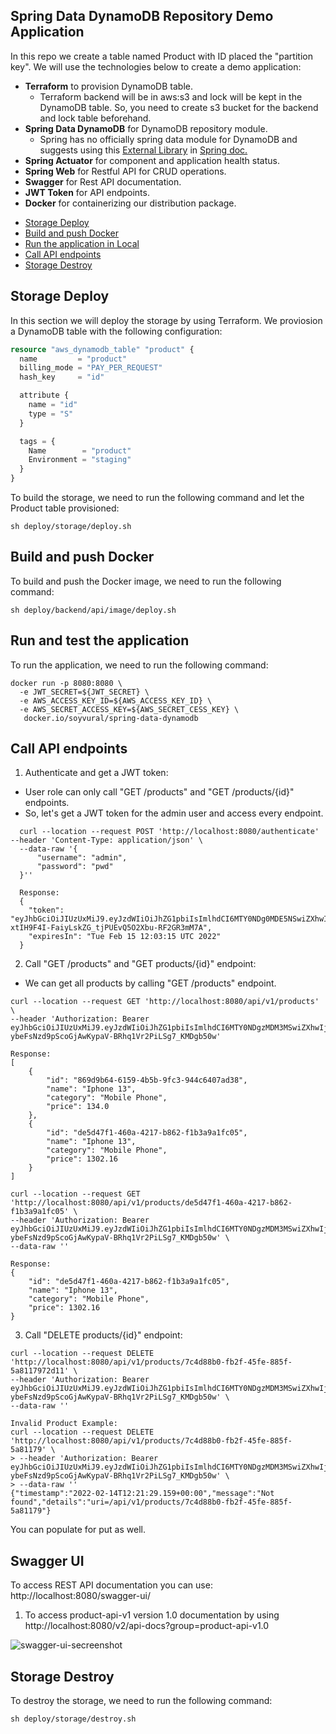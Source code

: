 ## Spring Data DynamoDB Repository Demo Application

In this repo we create a table named Product with ID placed the "partition key".
We will use the technologies below to create a demo application:

- **Terraform** to provision DynamoDB table. 
  - Terraform backend will be in aws:s3 and lock will be kept in the DynamoDB table. So, you need to create s3 bucket for the backend and lock table beforehand.
- **Spring Data DynamoDB** for DynamoDB repository module.
   - Spring has no officially spring data module for DynamoDB and suggests using this [External Library](https://github.com/boostchicken/spring-data-dynamodb) in [Spring doc.](https://spring.io/projects/spring-data ) 
- **Spring Actuator** for component and application health status.
- **Spring Web** for Restful API for CRUD operations.
- **Swagger** for Rest API documentation.
- **JWT Token** for API endpoints.
- **Docker** for containerizing our distribution package.

* [Storage Deploy](#storage-deploy)
* [Build and push Docker](#build-and-push-docker)
* [Run the application in Local](#run-the-application-in-local)
* [Call API endpoints](#call-api-endpoints)
* [Storage Destroy](#storage-destroy)


## Storage Deploy
In this section we will deploy the storage by using Terraform. We proviosion a DynamoDB table with the following configuration:
```terraform
resource "aws_dynamodb_table" "product" {
  name         = "product"
  billing_mode = "PAY_PER_REQUEST"
  hash_key     = "id"

  attribute {
    name = "id"
    type = "S"
  }

  tags = {
    Name        = "product"
    Environment = "staging"
  }
}
```
To build the storage, we need to run the following command and let the Product table provisioned:
```shell
sh deploy/storage/deploy.sh
```

## Build and push Docker
To build and push the Docker image, we need to run the following command:
```shell
sh deploy/backend/api/image/deploy.sh
```

## Run and test the application
To run the application, we need to run the following command:
```shell
docker run -p 8080:8080 \
  -e JWT_SECRET=${JWT_SECRET} \
  -e AWS_ACCESS_KEY_ID=${AWS_ACCESS_KEY_ID} \
  -e AWS_SECRET_ACCESS_KEY=${AWS_SECRET_CESS_KEY} \
   docker.io/soyvural/spring-data-dynamodb
````

## Call API endpoints
1. Authenticate and get a JWT token:
  - User role can only call "GET /products" and "GET /products/{id}" endpoints.
  - So, let's get a JWT token for the admin user and access every endpoint.

```shell
  curl --location --request POST 'http://localhost:8080/authenticate' --header 'Content-Type: application/json' \
  --data-raw '{
      "username": "admin",
      "password": "pwd"
  }''
  
  Response:
  {
    "token": "eyJhbGciOiJIUzUxMiJ9.eyJzdWIiOiJhZG1pbiIsImlhdCI6MTY0NDg0MDE5NSwiZXhwIjoxNjQ0OTI2NTk1LCJpc3MiOiJjb20ubXZzIn0.D3jONpGmivO_ZrI141LgfC35Hyje_bMW_1D5kzf4_G-xtIH9F4I-FaiyLskZG_tjPUEvQ5O2Xbu-RF2GR3mM7A",
    "expiresIn": "Tue Feb 15 12:03:15 UTC 2022"
  }
```

2. Call "GET /products" and "GET products/{id}" endpoint:
  - We can get all products by calling "GET /products" endpoint.
```shell
curl --location --request GET 'http://localhost:8080/api/v1/products' \
--header 'Authorization: Bearer eyJhbGciOiJIUzUxMiJ9.eyJzdWIiOiJhZG1pbiIsImlhdCI6MTY0NDgzMDM3MSwiZXhwIjoxNjQ0OTE2NzcxLCJpc3MiOiJjb20ubXZzIn0.n0DI9SMhYzFKCg7K4atg1iaTEfqR1Td8SEbULin-ybeFsNzd9pScoGjAwKypaV-BRhq1Vr2PiLSg7_KMDgb50w'

Response:
[
    {
        "id": "869d9b64-6159-4b5b-9fc3-944c6407ad38",
        "name": "Iphone 13",
        "category": "Mobile Phone",
        "price": 134.0
    },
    {
        "id": "de5d47f1-460a-4217-b862-f1b3a9a1fc05",
        "name": "Iphone 13",
        "category": "Mobile Phone",
        "price": 1302.16
    }
]

curl --location --request GET 'http://localhost:8080/api/v1/products/de5d47f1-460a-4217-b862-f1b3a9a1fc05' \
--header 'Authorization: Bearer eyJhbGciOiJIUzUxMiJ9.eyJzdWIiOiJhZG1pbiIsImlhdCI6MTY0NDgzMDM3MSwiZXhwIjoxNjQ0OTE2NzcxLCJpc3MiOiJjb20ubXZzIn0.n0DI9SMhYzFKCg7K4atg1iaTEfqR1Td8SEbULin-ybeFsNzd9pScoGjAwKypaV-BRhq1Vr2PiLSg7_KMDgb50w' \
--data-raw ''

Response:
{
    "id": "de5d47f1-460a-4217-b862-f1b3a9a1fc05",
    "name": "Iphone 13",
    "category": "Mobile Phone",
    "price": 1302.16
}
```

3. Call "DELETE products/{id}" endpoint:
```shell
curl --location --request DELETE 'http://localhost:8080/api/v1/products/7c4d88b0-fb2f-45fe-885f-5a8117972d11' \
--header 'Authorization: Bearer eyJhbGciOiJIUzUxMiJ9.eyJzdWIiOiJhZG1pbiIsImlhdCI6MTY0NDgzMDM3MSwiZXhwIjoxNjQ0OTE2NzcxLCJpc3MiOiJjb20ubXZzIn0.n0DI9SMhYzFKCg7K4atg1iaTEfqR1Td8SEbULin-ybeFsNzd9pScoGjAwKypaV-BRhq1Vr2PiLSg7_KMDgb50w' \
--data-raw ''

Invalid Product Example:
curl --location --request DELETE 'http://localhost:8080/api/v1/products/7c4d88b0-fb2f-45fe-885f-5a81179' \
> --header 'Authorization: Bearer eyJhbGciOiJIUzUxMiJ9.eyJzdWIiOiJhZG1pbiIsImlhdCI6MTY0NDgzMDM3MSwiZXhwIjoxNjQ0OTE2NzcxLCJpc3MiOiJjb20ubXZzIn0.n0DI9SMhYzFKCg7K4atg1iaTEfqR1Td8SEbULin-ybeFsNzd9pScoGjAwKypaV-BRhq1Vr2PiLSg7_KMDgb50w' \
> --data-raw ''
{"timestamp":"2022-02-14T12:21:29.159+00:00","message":"Not found","details":"uri=/api/v1/products/7c4d88b0-fb2f-45fe-885f-5a81179"}
```

You can populate for put as well.

## Swagger UI
To access REST API documentation you can use: http://localhost:8080/swagger-ui/
1. To access product-api-v1 version 1.0 documentation by using http://localhost:8080/v2/api-docs?group=product-api-v1.0

![swagger-ui-secreenshot](https://i.ibb.co/6Pm8H4q/Screenshot-2022-02-14-at-12-49-07.png)

## Storage Destroy
To destroy the storage, we need to run the following command:
```shell
sh deploy/storage/destroy.sh
```